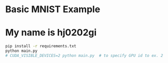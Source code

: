 # Basic MNIST Example
# My name is hj0202gi
```bash
pip install -r requirements.txt
python main.py
# CUDA_VISIBLE_DEVICES=2 python main.py  # to specify GPU id to ex. 2
```
